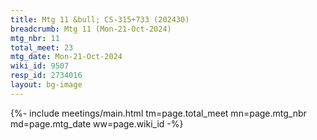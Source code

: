 ```yaml
---
title: Mtg 11 &bull; CS-315+733 (202430)
breadcrumb: Mtg 11 (Mon-21-Oct-2024)
mtg_nbr: 11
total_meet: 23
mtg_date: Mon-21-Oct-2024
wiki_id: 9507
resp_id: 2734016
layout: bg-image
---
```


{%- include meetings/main.html
    tm=page.total_meet
    mn=page.mtg_nbr
    md=page.mtg_date
    ww=page.wiki_id
-%}
